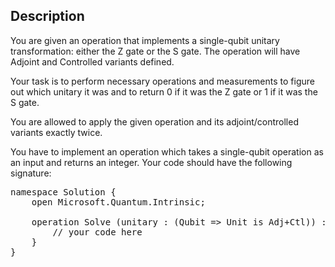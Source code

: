 ## Description

<div><p>You are given an operation that implements a single-qubit unitary transformation: either the Z gate or the S gate. The operation will have Adjoint and Controlled variants defined.</p><p>Your task is to perform necessary operations and measurements to figure out which unitary it was and to return 0 if it was the Z gate or 1 if it was the S gate. </p><p>You are allowed to apply the given operation and its adjoint/controlled variants exactly <span class="tex-font-style-bf">twice</span>.</p><p>You have to implement an operation which takes a single-qubit operation as an input and returns an integer. Your code should have the following signature:</p><pre class="verbatim">namespace Solution {<br>    open Microsoft.Quantum.Intrinsic;<br><br>    operation Solve (unitary : (Qubit =&gt; Unit is Adj+Ctl)) : Int {<br>        // your code here<br>    }<br>}</pre></div>
